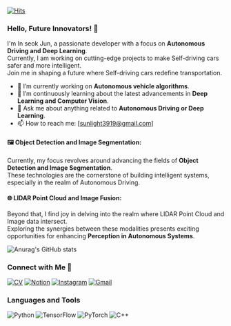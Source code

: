 [![Hits](https://hits.seeyoufarm.com/api/count/incr/badge.svg?url=https%3A%2F%2Fgithub.com%2FInSeokJub&count_bg=%23000080&title_bg=%23000080&icon=&icon_color=%23E7E7E7&title=hits&edge_flat=True)](https://hits.seeyoufarm.com)

### **Hello, Future Innovators**! 👋

I'm In seok Jun, a passionate developer with a focus on **Autonomous Driving and Deep Learning**.  
Currently, I am working on cutting-edge projects to make Self-driving cars safer and more intelligent.  
Join me in shaping a future where Self-driving cars redefine transportation.

- 🚗 I’m currently working on **Autonomous vehicle algorithms**.
- 🧠 I’m continuously learning about the latest advancements in **Deep Learning and Computer Vision**.
- 💬 Ask me about anything related to **Autonomous Driving or Deep Learning**.
- 📫 How to reach me: [sunlight3919@gmail.com]

#### 🖼️ **Object Detection and Image Segmentation**:
Currently, my focus revolves around advancing the fields of **Object Detection and Image Segmentation**.   
These technologies are the cornerstone of building intelligent systems, especially in the realm of Autonomous Driving.

#### 🌐 **LIDAR Point Cloud and Image Fusion**:
Beyond that, I find joy in delving into the realm where LIDAR Point Cloud and Image data intersect.   
Exploring the synergies between these modalities presents exciting opportunities for enhancing **Perception in Autonomous Systems**.

![Anurag's GitHub stats](https://github-readme-stats.vercel.app/api?username=InseokJun&show_icons=true&theme=midnight-purple)

### **Connect with Me** 🚀   
[![CV](https://img.shields.io/badge/CV-51aff7?style=flat-square&logo=CV&logoColor=white)](https://github.com/InseokJun/InseokJun/files/13684178/JunInSeok_CV.pdf)
[![Notion](https://img.shields.io/badge/notion-0052FF?style=flat-square&logo=notion&logoColor=white)](https://www.notion.so/InSeok-s-Blog-3143fb7026fa436dbaf90bbd5366d014)
[![Instagram](https://img.shields.io/badge/Instagram-3B00B9?style=flat-square&logo=instagram&logoColor=white)](https://www.instagram.com/moonlight._._01)
[![Gmail](https://img.shields.io/badge/gmail-001E62?style=flat-square&logo=Gmail&logoColor=white)](mailto:sunlight3919@gmail.com)

### **Languages and Tools**

![Python](https://img.shields.io/badge/Python-51aff7?style=flat-square&logo=python&logoColor=white)
![TensorFlow](https://img.shields.io/badge/TensorFlow-0052FF?style=flat-square&logo=tensorflow&logoColor=white)
![PyTorch](https://img.shields.io/badge/PyTorch-3B00B9?style=flat-square&logo=pytorch&logoColor=white)
![C++](https://img.shields.io/badge/C++-001E62?style=flat-square&logo=c%2B%2B&logoColor=white)


